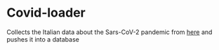 # Covid-loader
Collects the Italian data about the Sars-CoV-2 pandemic from [here](https://github.com/pcm-dpc/COVID-19/tree/master/dati-json) and pushes it into a database
